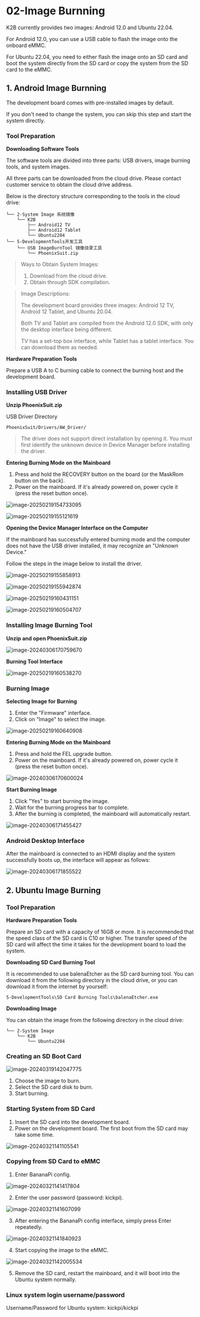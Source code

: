 # 02-Image Burnning

K2B currently provides two images: Android 12.0 and Ubuntu 22.04.

For Android 12.0, you can use a USB cable to flash the image onto the onboard eMMC.

For Ubuntu 22.04, you need to either flash the image onto an SD card and boot the system directly from the SD card or copy the system from the SD card to the eMMC.



## 1. Android Image Burnning

The development board comes with pre-installed images by default. 

If you don't need to change the system, you can skip this step and start the system directly.



### Tool Preparation

**Downloading Software Tools**

The software tools are divided into three parts: USB drivers, image burning tools, and system images.

All three parts can be downloaded from the cloud drive. Please contact customer service to obtain the cloud drive address.

Below is the directory structure corresponding to the tools in the cloud drive:

```
└── 2-System Image 系统镜像
    └── K2B
       	├── Android12 TV
       	├── Android12 Tablet
       	└── Ubuntu2204
└── 5-DevelopmentTools开发工具
    └── USB ImageBurnTool 镜像烧录工具
    	└── PhoenixSuit.zip
```

> Ways to Obtain System Images:
>
> 1. Download from the cloud drive.
> 2. Obtain through SDK compilation.

> Image Descriptions:
>
> The development board provides three images: Android 12 TV, Android 12 Tablet, and Ubuntu 20.04.
>
> Both TV and Tablet are compiled from the Android 12.0 SDK, with only the desktop interface being different.
>
> TV has a set-top box interface, while Tablet has a tablet interface. You can download them as needed.



**Hardware Preparation Tools**

Prepare a USB A to C burning cable to connect the burning host and the development board.



### Installing USB Driver

**Unzip PhoenixSuit.zip**

USB Driver Directory

```
PhoenixSuit/Drivers/AW_Driver/
```

> The driver does not support direct installation by opening it. You must first identify the unknown device in Device Manager before installing the driver.



**Entering Burning Mode on the Mainboard**

1. Press and hold the RECOVERY button on the board (or the MaskRom button on the back).
2. Power on the mainboard. If it's already powered on, power cycle it (press the reset button once).

![image-20250219154733095](http://tanzhtanzh.oss-cn-shenzhen.aliyuncs.com/img/image-20250219154733095.png)

![image-20250219155121619](http://tanzhtanzh.oss-cn-shenzhen.aliyuncs.com/img/image-20250219155121619.png)

**Opening the Device Manager Interface on the Computer**

If the mainboard has successfully entered burning mode and the computer does not have the USB driver installed, it may recognize an "Unknown Device."

Follow the steps in the image below to install the driver.

![image-20250219155858913](http://tanzhtanzh.oss-cn-shenzhen.aliyuncs.com/img/image-20250219155858913.png)



![image-20250219155942874](http://tanzhtanzh.oss-cn-shenzhen.aliyuncs.com/img/image-20250219155942874.png)



![image-20250219160431151](http://tanzhtanzh.oss-cn-shenzhen.aliyuncs.com/img/image-20250219160431151.png)



![image-20250219160504707](http://tanzhtanzh.oss-cn-shenzhen.aliyuncs.com/img/image-20250219160504707.png)



### Installing Image Burning Tool

**Unzip and open PhoenixSuit.zip**

![image-20240306170759670](http://tanzhtanzh.oss-cn-shenzhen.aliyuncs.com/img/image-20240306170759670.png)



**Burning Tool Interface**

![image-20250219160538270](http://tanzhtanzh.oss-cn-shenzhen.aliyuncs.com/img/image-20250219160538270.png)



### Burning Image

**Selecting Image for Burning**

1. Enter the "Firmware" interface.
2. Click on "Image" to select the image.

![image-20250219160640908](http://tanzhtanzh.oss-cn-shenzhen.aliyuncs.com/img/image-20250219160640908.png)



**Entering Burning Mode on the Mainboard**

1. Press and hold the FEL upgrade button.
2. Power on the mainboard. If it's already powered on, power cycle it (press the reset button once).

![image-20240306170600024](http://tanzhtanzh.oss-cn-shenzhen.aliyuncs.com/img/image-20240306170600024.png)



**Start Burning Image**

1. Click "Yes" to start burning the image.
2. Wait for the burning progress bar to complete.
3. After the burning is completed, the mainboard will automatically restart.

![image-20240306171455427](http://tanzhtanzh.oss-cn-shenzhen.aliyuncs.com/img/image-20240306171455427.png)



### Android Desktop Interface

After the mainboard is connected to an HDMI display and the system successfully boots up, the interface will appear as follows:

![image-20240306171855522](http://tanzhtanzh.oss-cn-shenzhen.aliyuncs.com/img/image-20240306171855522.png)





## 2. Ubuntu Image Burning

### Tool Preparation

**Hardware Preparation Tools**

Prepare an SD card with a capacity of 16GB or more. It is recommended that the speed class of the SD card is C10 or higher. The transfer speed of the SD card will affect the time it takes for the development board to load the system.



**Downloading SD Card Burning Tool**

It is recommended to use balenaEtcher as the SD card burning tool. You can download it from the following directory in the cloud drive, or you can download it from the internet by yourself:

```
5-DevelopmentTools\SD Card Burning Tools\balenaEtcher.exe
```



**Downloading Image**

You can obtain the image from the following directory in the cloud drive:

```
└── 2-System Image
    └── K2B
       	└── Ubuntu2204
```



### Creating an SD Boot Card

![image-20240319142047775](http://tanzhtanzh.oss-cn-shenzhen.aliyuncs.com/img/image-20240319142047775.png)

1. Choose the image to burn.
2. Select the SD card disk to burn.
3. Start burning.



### Starting System from SD Card

1. Insert the SD card into the development board.
2. Power on the development board. The first boot from the SD card may take some time.

![image-20240321141105541](http://tanzhtanzh.oss-cn-shenzhen.aliyuncs.com/img/image-20240321141105541.png)



### Copying from SD Card to eMMC

1. Enter BananaPi config.

![image-20240321141417804](http://tanzhtanzh.oss-cn-shenzhen.aliyuncs.com/img/image-20240321141417804.png)

2. Enter the user password (password: kickpi).

![image-20240321141607099](http://tanzhtanzh.oss-cn-shenzhen.aliyuncs.com/img/image-20240321141607099.png)

3. After entering the BananaPi config interface, simply press Enter repeatedly.

![image-20240321141840923](http://tanzhtanzh.oss-cn-shenzhen.aliyuncs.com/img/image-20240321141840923.png)

4. Start copying the image to the eMMC.

![image-20240321142005534](http://tanzhtanzh.oss-cn-shenzhen.aliyuncs.com/img/image-20240321142005534.png)

5. Remove the SD card, restart the mainboard, and it will boot into the Ubuntu system normally.






### Linux system login username/password

Username/Password for Ubuntu system: kickpi/kickpi



